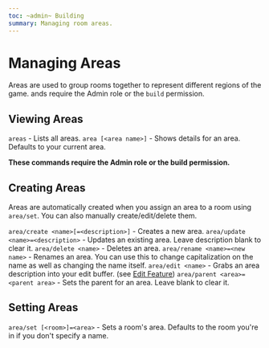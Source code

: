 ```yaml
---
toc: ~admin~ Building
summary: Managing room areas.
---
```

# Managing Areas

Areas are used to group rooms together to represent different regions of the game.
ands require the Admin role or the `build` permission.

## Viewing Areas

`areas` - Lists all areas.
`area [<area name>]` - Shows details for an area.  Defaults to your current area.

**These commands require the Admin role or the build permission.**
## Creating Areas

Areas are automatically created when you assign an area to a room using `area/set`.  You can also manually create/edit/delete them.

`area/create <name>[=<description>]` - Creates a new area.
`area/update <name>=<description>` - Updates an existing area.  Leave description blank to clear it.
`area/delete <name>` - Deletes an area.
`area/rename <name>=<new name>` - Renames an area.  You can use this to change capitalization on the name as well as changing the name itself.
`area/edit <name>` - Grabs an area description into your edit buffer. (see [Edit Feature](/help/edit))
`area/parent <area>=<parent area>` - Sets the parent for an area.  Leave blank to clear it.

## Setting Areas

`area/set [<room>]=<area>` - Sets a room's area. Defaults to the room you're in if you don't specify a name.
